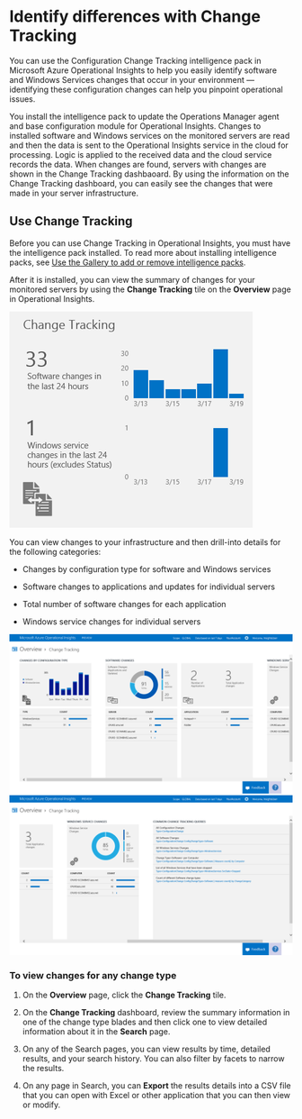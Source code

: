 <properties 
   pageTitle="Identify differences with Change Tracking"
   description="Use the Configuration Change Tracking intelligence pack in Microsoft Azure Operational Insights to help you easily identify software and Windows Services changes that occur in your environment"
   services="operational-insights"
   documentationCenter=""
   authors="bandersmsft"
   manager="jwhit"
   editor="tysonn" />
<tags 
   ms.service="operational-insights"
   ms.devlang="na"
   ms.topic="article"
   ms.tgt_pltfrm="na"
   ms.workload="na"
   ms.date="03/20/2015"
   ms.author="banders" />

# Identify differences with Change Tracking

You can use the Configuration Change Tracking intelligence pack in Microsoft Azure Operational Insights to help you easily identify software and Windows Services changes that occur in your environment — identifying these configuration changes can help you pinpoint operational issues.

You install the intelligence pack to update the Operations Manager agent and base configuration module for Operational Insights. Changes to installed software and Windows services on the monitored servers are read and then the data is sent to the Operational Insights service in the cloud for processing. Logic is applied to the received data and the cloud service records the data. When changes are found, servers with changes are shown in the Change Tracking dashbaoard. By using the information on the Change Tracking dashboard, you can easily see the changes that were made in your server infrastructure.

## Use Change Tracking

Before you can use Change Tracking in Operational Insights, you must have the intelligence pack installed. To read more about installing intelligence packs, see [Use the Gallery to add or remove intelligence packs](operational-insights-add-intelligence-packs.md). 

After it is installed, you can view the summary of changes for your monitored servers by using the **Change Tracking** tile on the **Overview** page in Operational Insights. 

![image of Change Tracking tile](./media/operational-insights-change-tracking/overview-change-track.png)

You can view changes to your infrastructure and then drill-into details for the following categories:

- Changes by configuration type for software and Windows services

- Software changes to applications and updates for individual servers

- Total number of software changes for each application

- Windows service changes for individual servers

![image of Change Tracking dashboard](./media/operational-insights-change-tracking/gallery-changetracking-01.png)
![image of Change Tracking dashboard](./media/operational-insights-change-tracking/gallery-changetracking-02.png)

### To view changes for any change type

1. On the **Overview** page, click the **Change Tracking** tile.

2. On the **Change Tracking** dashboard, review the summary information in one of the change type blades and then click one to view detailed information about it in the **Search** page.

3. On any of the Search pages, you can view results by time, detailed results, and your search history. You can also filter by facets to narrow the results.

4. On any page in Search, you can **Export** the results details into a CSV file that you can open with Excel or other application that you can then view or modify.
